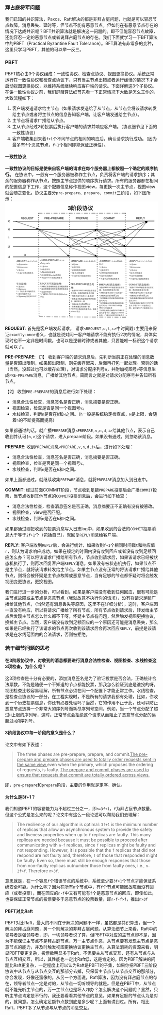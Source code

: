 ### 拜占庭将军问题
我们已知的共识算法，Paxos、Raft解决的都是非拜占庭问题，也就是可以容忍节点故障，消息丢失、延时等，但节点不能有恶意节点。但如何在有恶意节点存在的情况下达成共识呢？BFT共识算法就是解决这一问题的。即不但能容忍节点故障，还能容忍一定的恶意节点或者说拜占庭节点的存在。我们下面就学习一下BFT算法中的PBFT（Practical Byzantine Fault Tolerance）。BFT算法有非常多的变种，这里只学习PBFT，其他的可以举一反三。

### PBFT
PBFT核心由3个协议组成：一致性协议、检查点协议、视图更换协议。系统正常运行在一致性协议和检查点协议下，只有当主节点出错或者运行缓慢的情况下才会启动视图更换协议，以维持系统继续响应客户端的请求。下面详解这3个子协议。在讲一致性协议之前，我们屏蔽算法细节先看一下正常情况下大致是怎么工作的，大致流程如下：
1. 客户端发送请求给主节点（如果请求发送给了从节点，从节点会将该请求转发给主节点或者将主节点的信息告知客户端，让客户端发送给主节点）。
2. 主节点将请求广播给从节点。
3. 主从节点经过2轮投票后执行客户端的请求并响应客户端。（协议细节见下面的一致性协议）
4. 客户端收集到来着`f+1`个不同节点的相同的响应后，确认请求执行成功。（因为最多有`f`个恶意节点，`f+1`个相同即能保证正确性）。



#### 一致性协议
**一致性协议的目标是使来自客户端的请求在每个服务器上都按照一个确定的顺序执行。** 在协议中，一般有一个服务器被称作主节点，负责将客户端的请求排序；其余的服务器称作从节点，按照主节点提供的顺序执行请求。所有的服务器都在相同的配置信息下工作，这个配置信息称作视图view，每更换一次主节点，视图view就会随之变化。协议主要分`pre-prepare`、`prepare`、`commit`三阶段，如下图所示：
![image](.images/pbft.jpg)

**REQUEST**: 
首先是客户端发起请求， 请求`<REQUEST,o,t,c>`中时间戳`t`主要用来保证`exactly-once`语义，也就是说对同一客户端请求不能有执行2次的情况，具体实现时也不一定非是时间戳，也可以是逻辑时钟或者其他，只要能唯一标识这个请求就可以了。

**PRE-PREPARE**: 
【1】 收到客户端的请求消息后，先判断当前正在处理的消息数量是否超出限制，如果超出限制，则先缓存起来，后面再打包一起处理。否则的话（当然，没超过也可以缓存处理），对请求分配序列号`n`，并附加视图号`v`等信息生成`PRE-PREPARE`消息，广播给其他节点。简而言之就是对请求分配序号并告知所有节点。


【2】 收到`PRE-PREPARE`的消息后进行如下处理：
- 消息合法性检查，消息签名是否正确，消息摘要是否正确。
- 视图检查，检查是否是同一个视图号`v`。
- 水线检查，判断`n`是否在`h`和`H`之间。（`h`一般是系统稳定检查点，`H`是上限，会随着`h`的不断提高而提高）

如果都通过的话，就广播`PREPARE`消息`<PREPARE,v,n,d,i>`给其他节点，表示自己收到并认可`[n,v]`这个请求，进入prepare阶段。如果没有通过，则忽略该消息。

**PREPARE**: 
收到`PREPARE`消息`<PREPARE,v,n,d,i>`后，进行如下处理：
- 消息合法性检查，消息签名是否正确，消息摘要是否正确。
- 视图检查，检查是否是同一个视图号`v`。
- 水线检查，判断`n`是否在`h`和`H`之间。

如果上面都通过，就继续收集`PREPARE`消息，就将`PREPARE`消息加入到日志中。

**COMMIT**:
经过前面COMMIT阶段，节点收到足额`PREPARE`投票后会广播`COMMIT`投票，当节点收到其他节点的`COMMIT`投票消息后，会进行如下检查：
- 消息合法性检查，检查消息签名是否正确，消息摘要正不正确有没有被篡改。
- 视图检查，view是否匹配。
- 水线检查，判断`n`是否在`h`和`H`之间。                 

如果都通过则把收到的投票消息写入日志log中，如果收到的合法的`COMMIT`投票消息大于等于`2f+1`个（包括自己），就回复`REPLY`消息给客户端。


**REPLY**:
客户端收到`REPLY`后，会进行统计，如果收到`f+1`个相同时间戳`t`和响应值`r`，则认为请求响应成功。如果在规定的时间内没有收到回应或者没有收到足额回应怎么办？可以将该请求广播给所有节点，节点收到请求后，如果该请求已经被状态机执行了，则再次回复客户端`REPLY`消息，如果没有被状态机执行，如果节点不是主节点，就将该请求转发给主节点。如果主节点没有正常的将该请求广播给其他节点，则将会被怀疑是主节点故障或恶意节点，当有足够的节点都怀疑时将会触发视图变更协议，更换视图。

我们进行进一步的分析，可以看到，如果是客户端没有收到任何回应，很有可能是主节点故障或主节点是恶意节点（我就故意不执行你的请求），没有将请求足额广播给其他节点，（当然还有消息丢失等原因，这里不在详细分析），这时，客户端因一直没有响应，所以将请求广播给了所有节点，所有节点收到请求后，转发给主节点后发现主节点怎么什么都不干呀，怀疑主节点有问题，然后触发视图更换协议，换掉主节点。当然，客户端没有收到足额回应的一个原因还可能是消息丢失，那么如果是已经执行了该请求的节点再次收到该请求后会再次回应`REPLY`，前提是该请求是在水线范围内的合法请求，否则被拒绝。




### 若干细节问题的思考
#### 在3阶段协议中，对收到的消息都要进行消息合法性检查、视图检查、水线检查这3项检查，为什么呢？
这3项检查是十分有必要的，添加消息签名是为了验证投票是否合法，正确统计合法票数，不能是随便一个不知道的节点都能投票，那我怎么验证到底是谁投的呀。视图检查比较容易理解，所有节点必须在同一个配置下才能正常工作。水线检查，是检查点协议的一部分，在工程实现时，不是所有的请求我都有处理，比如，你收到一个历史投票信息，你还有必要处理吗？当然，它的作用不止于此，还可以防止恶意节点选择一个非常大的序列号而耗尽序列号空间，例如，当一个节点分配了超过`H`上限的序列号，这时，正常节点会拒绝这个请求从而阻止了恶意节点分配的远超过`H`的序列号。


#### 3阶段协议中每一阶段的意义是什么？
论文中有如下表述：
>The three phases are pre-prepare, prepare, and commit.<u>The pre-prepare and prepare phases are used to totally order requests sent in the same view </u> even when the primary, which proposes the ordering of requests, is faulty. <u>The prepare and commit phases are used to ensure that requests that commit are totally ordered across views.</u>

即，`pre-prepare`和`prepare`阶段，主要的作用就是定序，确认。


#### 为什么是3f+1？
我们知道PBFT的容错能力为不超过三分之一，即`n=3f+1`，`f`为拜占庭节点数量。但这个公式是怎么来的呢？论文中有这么一段论述可以帮助我们去理解：
>The resiliency of our algorithm is optimal: `3f+1` is the minimum number of replicas that allow an asynchronous system to provide the safety and liveness properties when up to `f` replicas are faulty. This many replicas are needed because it must be possible to proceed after communicating with `n-f` replicas, since `f` replicas might be faulty and not responding. However, it is possible that the `f` replicas that did not respond are not faulty and, therefore, `f` of those that responded might be faulty. Even so, there must still be enough responses that those from non-faulty replicas outnumber those from faulty ones, i.e., `n-2f>f`. Therefore `n>3f`.

意思就是，在一个容忍`f`个错误节点的系统中，系统至少要`3f+1`个节点才能保证系统安全可靠。为什么呢？因为在所有`n`个节点中，有`f`个节点可能因故障而没有回应（或者投票），而在回应的`n-f`中又有可能有`f`个是恶意节点的回应，即使如此，也要保证正常节点的投票要多于恶意节点的投票数量，即`n-f-f>f`，推出`n>3f`

#### PBFT对比Raft
PBFT对比Raft，最大的不同在于解决的问题不一样，虽然都是共识算法，但一个解决的拜占庭问题，另一个则解决的非拜占庭问题。从算法细节上来看，Raft中的领导者是强领导者，即，一切领导者说了算，但PBFT中对应的主节点却不是，因为不能保证主节点不是拜占庭节点，万一主节点作恶，从节点要有发现主节点是恶意节点的能力，并及时触发视图更换协议更换主节点。从算法消耗的资源来看，明显PBFT要更复杂，投票数明显多于Raft，不但要主从节点交互，还有从节点与从节点互相交互，所以，其性能也一定比Raft低，这是肯定的，因为PBFT解决的问题比Raft更复杂，一定程度上可以认为Raft是PBFT的子集，如果你把PBFT三阶段协议中从节点与从节点交互的那部分去掉，只保留主节点与从节点交互的那部分，你会发现，好像还蛮像的。从另一个方面说，Raft算法，因为没有拜占庭节点的存在，领导者节点一定是对的，从节点一切听领导的就是。但是在PBFT中，从节点就不能光听主节点的，万一主节点也是坏人咋办？怎么解决这个问题呢？显然，只听主节点肯定是不行的，我还要看看其他节点的意见，如果有足额的节点认为是对的，就同意。怎么确定足额节点数到底是多少呢？上面有讲到过。所有，相比Raft，PBFT多了从节点与从节点的消息交互。